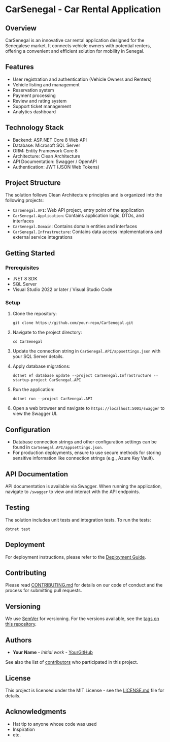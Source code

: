 # CarSenegal - Car Rental Application

## Overview

CarSenegal is an innovative car rental application designed for the Senegalese market. It connects vehicle owners with potential renters, offering a convenient and efficient solution for mobility in Senegal.

## Features

- User registration and authentication (Vehicle Owners and Renters)
- Vehicle listing and management
- Reservation system
- Payment processing
- Review and rating system
- Support ticket management
- Analytics dashboard

## Technology Stack

- Backend: ASP.NET Core 8 Web API
- Database: Microsoft SQL Server
- ORM: Entity Framework Core 8
- Architecture: Clean Architecture
- API Documentation: Swagger / OpenAPI
- Authentication: JWT (JSON Web Tokens)

## Project Structure

The solution follows Clean Architecture principles and is organized into the following projects:

- `CarSenegal.API`: Web API project, entry point of the application
- `CarSenegal.Application`: Contains application logic, DTOs, and interfaces
- `CarSenegal.Domain`: Contains domain entities and interfaces
- `CarSenegal.Infrastructure`: Contains data access implementations and external service integrations

## Getting Started

### Prerequisites

- .NET 8 SDK
- SQL Server
- Visual Studio 2022 or later / Visual Studio Code

### Setup

1. Clone the repository:
   ```
   git clone https://github.com/your-repo/CarSenegal.git
   ```

2. Navigate to the project directory:
   ```
   cd CarSenegal
   ```

3. Update the connection string in `CarSenegal.API/appsettings.json` with your SQL Server details.

4. Apply database migrations:
   ```
   dotnet ef database update --project CarSenegal.Infrastructure --startup-project CarSenegal.API
   ```

5. Run the application:
   ```
   dotnet run --project CarSenegal.API
   ```

6. Open a web browser and navigate to `https://localhost:5001/swagger` to view the Swagger UI.

## Configuration

- Database connection strings and other configuration settings can be found in `CarSenegal.API/appsettings.json`.
- For production deployments, ensure to use secure methods for storing sensitive information like connection strings (e.g., Azure Key Vault).

## API Documentation

API documentation is available via Swagger. When running the application, navigate to `/swagger` to view and interact with the API endpoints.

## Testing

The solution includes unit tests and integration tests. To run the tests:

```
dotnet test
```

## Deployment

For deployment instructions, please refer to the [Deployment Guide](./docs/deployment-guide.md).

## Contributing

Please read [CONTRIBUTING.md](./CONTRIBUTING.md) for details on our code of conduct and the process for submitting pull requests.

## Versioning

We use [SemVer](http://semver.org/) for versioning. For the versions available, see the [tags on this repository](https://github.com/your-repo/CarSenegal/tags).

## Authors

- **Your Name** - *Initial work* - [YourGitHub](https://github.com/YourGitHub)

See also the list of [contributors](https://github.com/your-repo/CarSenegal/contributors) who participated in this project.

## License

This project is licensed under the MIT License - see the [LICENSE.md](LICENSE.md) file for details.

## Acknowledgments

- Hat tip to anyone whose code was used
- Inspiration
- etc.
